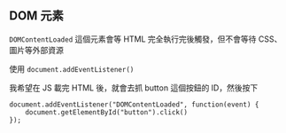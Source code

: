 ## DOM 元素
`DOMContentLoaded` 這個元素會等 HTML 完全執行完後觸發，但不會等待 CSS、圖片等外部資源

使用 `document.addEventListener()`


我希望在 JS 載完 HTML 後，就會去抓 button 這個按鈕的 ID，然後按下
```JS
document.addEventListener("DOMContentLoaded", function(event) {
    document.getElementById("button").click()
});
``` 